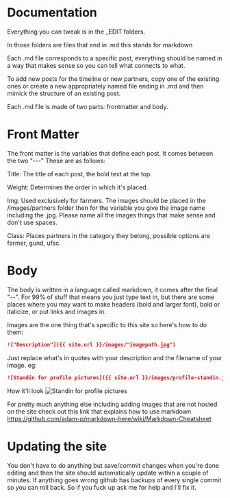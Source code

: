 # Documentation
Everything you can tweak is in the _EDIT folders.

In those folders are files that end in .md this stands for markdown

Each .md file corresponds to a specific post, everything should be named in a way that makes sense so you can tell what connects to what.

To add new posts for the timeline or new partners, copy one of the existing ones or create a new appropriately named file ending in .md and then mimick the structure of an existing post.

Each .md file is made of two parts: frontmatter and body.

# Front Matter

The front matter is the variables that define each post. It comes between the two "---" These are as follows:

Title: The title of each post, the bold text at the top.

Weight: Determines the order in which it's placed.

Img: Used exclusively for farmers. The images should be placed in the /images/partners folder then for the variable you give the image name including the .jpg. Please name all the images things that make sense and don't use spaces.

Class: Places partners in the category they belong, possible options are farmer, gund, ufsc.

# Body

The body is written in a language called markdown, it comes after the final "--". For 99% of stuff that means you just type text in, but there are some places where you may want to make headers (bold and larger font), bold or italicize, or put links and images in. 

Images are the one thing that's specific to this site so here's how to do them:

```markdown
!["Description"]({{ site.url }}/images/"imagepath.jpg")
```
Just replace what's in quotes with your description and the filename of your image.
eg:
```markdown
![Standin for profile pictures]({{ site.url }}/images/profile-standin.jpg)
```
How it'll look
![Standin for profile pictures](https://liammellofarley.github.io/voisin//images/profile-standin.jpg)


For pretty much anything else including adding images that are not hosted on the site check out this link that explains how to use markdown https://github.com/adam-p/markdown-here/wiki/Markdown-Cheatsheet

# Updating the site

You don't have to do anything but save/commit changes when you're done editing and then the site should automatically update within a couple of minutes. If anything goes wrong github has backups of every single commit so you can roll back. So if you fuck up ask me for help and I'll fix it.
